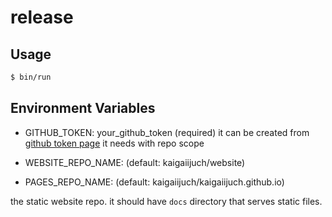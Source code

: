 # release

## Usage

```bash
$ bin/run
```

## Environment Variables

* GITHUB_TOKEN: your_github_token (required)
it can be created from [github token page](https://github.com/settings/tokens/new?scopes=repo) it needs with repo scope

* WEBSITE_REPO_NAME: (default: kaigaiijuch/website)

* PAGES_REPO_NAME: (default: kaigaiijuch/kaigaiijuch.github.io)

the static website repo. it should have `docs` directory that serves static files.
